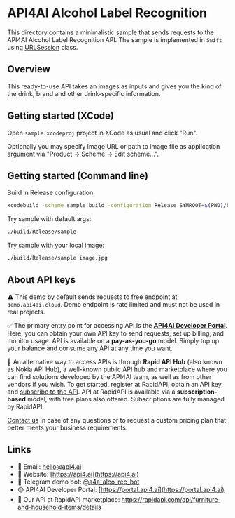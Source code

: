 # API4AI Alcohol Label Recognition

This directory contains a minimalistic sample that sends requests to the API4AI Alcohol Label Recognition API.
The sample is implemented in `Swift` using [URLSession](https://developer.apple.com/documentation/foundation/urlsession) class.


## Overview

This ready-to-use API takes an images as inputs and gives you the kind of the drink, brand and other drink-specific information.


## Getting started (XCode)

Open `sample.xcodeproj` project in XCode as usual and click "Run".

Optionally you may specify image URL or path to image file as application argument via "Product -> Scheme -> Edit scheme...".


## Getting started (Command line)

Build in Release configuration:
```bash
xcodebuild -scheme sample build -configuration Release SYMROOT=$(PWD)/build
```

Try sample with default args:

```bash
./build/Release/sample
```

Try sample with your local image:

```bash
./build/Release/sample image.jpg
```


## About API keys

⚠️ This demo by default sends requests to free endpoint at `demo.api4ai.cloud`.
Demo endpoint is rate limited and must not be used in real projects.

✅ The primary entry point for accessing API is the **[API4AI Developer Portal](https://portal.api4.ai)**. Here, you can obtain your own API key to send requests, set up billing, and monitor usage. API is available on a **pay-as-you-go** model. Simply top up your balance and consume any API at any time you want.

🐙 An alternative way to access APIs is through **Rapid API Hub** (also known as Nokia API Hub), a well-known public API hub and marketplace where you can find solutions developed by the API4AI team, as well as from other vendors if you wish. To get started, register at RapidAPI, obtain an API key, and [subscribe to the API](https://rapidapi.com/api4ai-api4ai-default/api/furniture-and-household-items/details). API at RapidAPI is available via a **subscription-based** model, with free plans also offered. Subscriptions are fully managed by RapidAPI.

[Contact us](https://api4.ai/contacts) in case of any questions or to request a custom pricing plan
that better meets your business requirements.


## Links

* 📩 Email: [hello@api4.ai](mailto:hello@api4.ai)
* 🔗 Website: [https://api4.ai](https://api4.ai)
* 🤖 Telegram demo bot: [@a4a_alco_rec_bot](https://t.me/a4a_alco_rec_bot)
* 🟡 API4AI Developer Portal: [https://portal.api4.ai](https://portal.api4.ai)
* 🔵 Our API at RapidAPI marketplace: https://rapidapi.com/api/furniture-and-household-items/details
